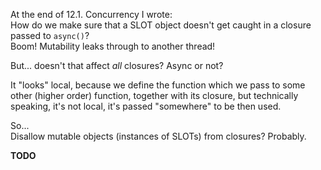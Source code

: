 At the end of 12.1. Concurrency I wrote:\
How do we make sure that a SLOT object doesn't get caught in a closure passed to `async()`?\
Boom! Mutability leaks through to another thread!

But... doesn't that affect _all_ closures? Async or not?

It "looks" local, because we define the function which we pass to some other (higher order) function, together with its closure,
but technically speaking, it's not local, it's passed "somewhere" to be then used.

So...\
Disallow mutable objects (instances of SLOTs) from closures? Probably.

**TODO**